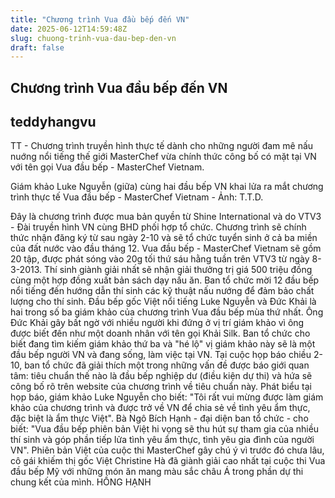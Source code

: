 ```yaml
---
title: "Chương trình Vua đầu bếp đến VN"
date: 2025-06-12T14:59:48Z
slug: chuong-trinh-vua-dau-bep-den-vn
draft: false
---
```


## Chương trình Vua đầu bếp đến VN

## teddyhangvu

TT - Chương trình truyền hình thực tế dành cho những người đam mê nấu nuớng nổi tiếng thế giới MasterChef vừa chính thức công bố có mặt tại VN với tên gọi Vua đầu bếp - MasterChef Vietnam.
 

Giám khảo Luke Nguyễn (giữa) cùng hai đầu bếp VN khai lửa ra mắt chương trình thực tế Vua đầu bếp - MasterChef Vietnam - Ảnh: T.T.D.
 
Ðây là chương trình được mua bản quyền từ Shine International và do VTV3 - Ðài truyền hình VN cùng BHD phối hợp tổ chức. Chương trình sẽ chính thức nhận đăng ký từ sau ngày 2-10 và sẽ tổ chức tuyển sinh ở cả ba miền của đất nước vào đầu tháng 12.
Vua đầu bếp - MasterChef Vietnam sẽ gồm 20 tập, được phát sóng vào 20g tối thứ sáu hằng tuần trên VTV3 từ ngày 8-3-2013. Thí sinh giành giải nhất sẽ nhận giải thưởng trị giá 500 triệu đồng cùng một hợp đồng xuất bản sách dạy nấu ăn. Ban tổ chức mời 12 đầu bếp nổi tiếng đến hướng dẫn thí sinh các kỹ thuật nấu nướng để đảm bảo chất lượng cho thí sinh. Ðầu bếp gốc Việt nổi tiếng Luke Nguyễn và Ðức Khải là hai trong số ba giám khảo của chương trình Vua đầu bếp mùa thứ nhất. Ông Ðức Khải gây bất ngờ với nhiều người khi đứng ở vị trí giám khảo vì ông được biết đến như một doanh nhân với tên gọi Khải Silk. Ban tổ chức cho biết đang tìm kiếm giám khảo thứ ba và "hé lộ" vị giám khảo này sẽ là một đầu bếp người VN và đang sống, làm việc tại VN.
Tại cuộc họp báo chiều 2-10, ban tổ chức đã giải thích một trong những vấn đề được báo giới quan tâm: tiêu chuẩn thế nào là đầu bếp nghiệp dư (điều kiện dự thi) và hứa sẽ công bố rõ trên website của chương trình về tiêu chuẩn này. Phát biểu tại họp báo, giám khảo Luke Nguyễn cho biết: "Tôi rất vui mừng được làm giám khảo của chương trình và được trở về VN để chia sẻ về tình yêu ẩm thực, đặc biệt là ẩm thực Việt". Bà Ngô Bích Hạnh - đại diện ban tổ chức - cho biết: "Vua đầu bếp phiên bản Việt hi vọng sẽ thu hút sự tham gia của nhiều thí sinh và góp phần tiếp lửa tình yêu ẩm thực, tình yêu gia đình của người VN".
Phiên bản Việt của cuộc thi MasterChef gây chú ý vì trước đó chưa lâu, cô gái khiếm thị gốc Việt Christine Hà đã giành giải cao nhất tại cuộc thi Vua đầu bếp Mỹ với những món ăn mang màu sắc châu Á trong phần dự thi chung kết của mình.
HỒNG HẠNH​